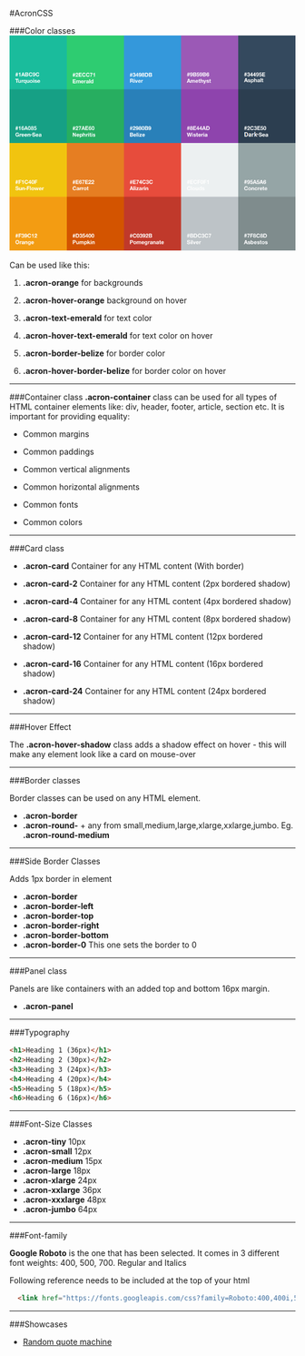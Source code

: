 #AcronCSS


###Color classes
![alt tag](https://raw.githubusercontent.com/unseen1980/AcronCSS/master/images/colour-palette.png)

Can be used like this:

1. **.acron-orange** for backgrounds

2. **.acron-hover-orange** background on hover

3. **.acron-text-emerald** for text color

4. **.acron-hover-text-emerald** for text color on hover

5. **.acron-border-belize** for border color

6. **.acron-hover-border-belize** for border color on hover

---

###Container class
**.acron-container** class can be used for all types of HTML container elements like: div, header, footer, article, section etc. It is important for providing equality:

* Common margins

* Common paddings

* Common vertical alignments

* Common horizontal alignments

* Common fonts

* Common colors

---

###Card class

* **.acron-card**	Container for any HTML content (With border)

* **.acron-card-2**	Container for any HTML content (2px bordered shadow)

* **.acron-card-4**	Container for any HTML content (4px bordered shadow)

* **.acron-card-8**	Container for any HTML content (8px bordered shadow)

* **.acron-card-12**	Container for any HTML content (12px bordered shadow)

* **.acron-card-16**	Container for any HTML content (16px bordered shadow)

* **.acron-card-24**	Container for any HTML content (24px bordered shadow)

---

###Hover Effect

The **.acron-hover-shadow** class adds a shadow effect on hover - this will make any element look like a card on mouse-over 

---

###Border classes

Border classes can be used on any HTML element.

* **.acron-border**
* **.acron-round-** + any from small,medium,large,xlarge,xxlarge,jumbo. Eg. **.acron-round-medium**

---

###Side Border Classes

Adds 1px border in element

* **.acron-border**
* **.acron-border-left**
* **.acron-border-top**
* **.acron-border-right**
* **.acron-border-bottom**
* **.acron-border-0** This one sets the border to 0

---

###Panel class

Panels are like containers with an added top and bottom 16px margin. 

* **.acron-panel**

---

###Typography

```html
<h1>Heading 1 (36px)</h1>
<h2>Heading 2 (30px)</h2>
<h3>Heading 3 (24px)</h3>
<h4>Heading 4 (20px)</h4>
<h5>Heading 5 (18px)</h5>
<h6>Heading 6 (16px)</h6>
```

---

###Font-Size Classes

* **.acron-tiny** 10px
* **.acron-small** 12px
* **.acron-medium** 15px
* **.acron-large** 18px
* **.acron-xlarge** 24px
* **.acron-xxlarge** 36px
* **.acron-xxxlarge** 48px
* **.acron-jumbo** 64px

---

###Font-family

**Google Roboto** is the one that has been selected. It comes in 3 different font weights: 400, 500, 700. Regular and Italics

Following reference needs to be included at the top of your html
```html
  <link href="https://fonts.googleapis.com/css?family=Roboto:400,400i,500,500i,700,700i" rel="stylesheet">
```

---

###Showcases

* [Random quote machine](http://codepen.io/unseen/pen/bwZBPZ)
